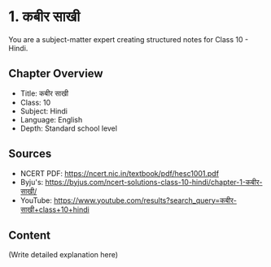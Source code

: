 # 1. कबीर साखी

You are a subject-matter expert creating structured notes for Class 10 - Hindi.

## Chapter Overview
- Title: कबीर साखी
- Class: 10
- Subject: Hindi
- Language: English
- Depth: Standard school level

## Sources
- NCERT PDF: https://ncert.nic.in/textbook/pdf/hesc1001.pdf
- Byju's: https://byjus.com/ncert-solutions-class-10-hindi/chapter-1-कबीर-साखी/
- YouTube: https://www.youtube.com/results?search_query=कबीर-साखी+class+10+hindi

## Content
(Write detailed explanation here)
